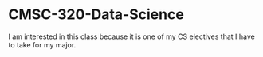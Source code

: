 # CMSC-320-Data-Science

I am interested in this class because it is one of my CS electives that I have to take for my major.
